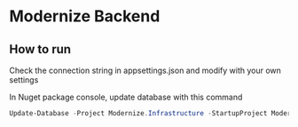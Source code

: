 # Modernize Backend

## How to run

Check the connection string in appsettings.json and modify with your own settings

In Nuget package console, update database with this command

```powershell
Update-Database -Project Modernize.Infrastructure -StartupProject Modernize.API
```
